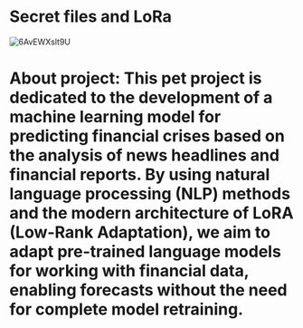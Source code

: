 # Secret files and LoRa
![6AvEWXslt9U](https://github.com/user-attachments/assets/6bae6628-15b8-46bb-81f7-5e26280c394d)

# About project: This pet project is dedicated to the development of a machine learning model for predicting financial crises based on the analysis of news headlines and financial reports. By using natural language processing (NLP) methods and the modern architecture of LoRA (Low-Rank Adaptation), we aim to adapt pre-trained language models for working with financial data, enabling forecasts without the need for complete model retraining.


